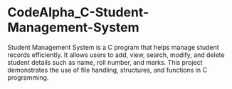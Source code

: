 # CodeAlpha_C-Student-Management-System
Student Management System is a C program that helps manage student records efficiently. It allows users to add, view, search, modify, and delete student details such as name, roll number, and marks. This project demonstrates the use of file handling, structures, and functions in C programming.
